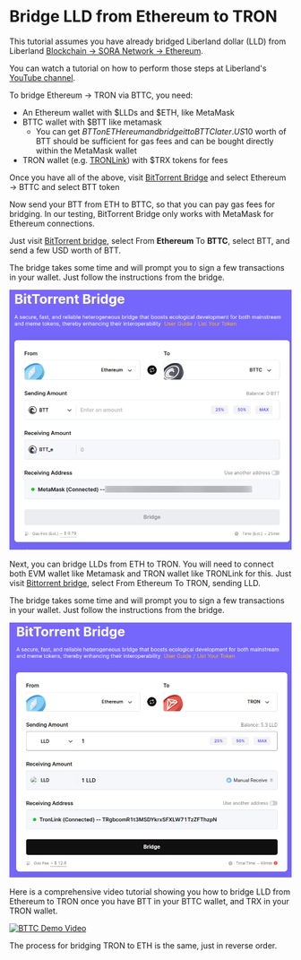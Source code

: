 # Bridge LLD from Ethereum to TRON

This tutorial assumes you have already bridged Liberland dollar (LLD) from Liberland [Blockchain -> SORA Network -> Ethereum](./cross-chain-bridge.md). 

You can watch a tutorial on how to perform those steps at Liberland's [YouTube channel](https://www.youtube.com/watch?v=PI4hiLOK03I).

To bridge Ethereum -> TRON via BTTC, you need:

- An Ethereum wallet with $LLDs and $ETH, like MetaMask
- BTTC wallet with $BTT like metamask
  - You can get $BTT on ETHereum and bridge it to BTTC later. US$10 worth of BTT should be sufficient for gas fees and can be bought directly within the MetaMask wallet 
- TRON wallet (e.g. [TRONLink](https://www.tronlink.org/)) with $TRX tokens for fees

Once you have all of the above, visit [BitTorrent Bridge](https://app.bt.io/bridge) and select Ethereum -> BTTC and select BTT token

Now send your BTT from ETH to BTTC, so that you can pay gas fees for bridging. In our testing, BitTorrent Bridge only works with MetaMask for Ethereum connections.

Just visit [BitTorrent bridge](https://app.bt.io/bridge), select From **Ethereum** To **BTTC**, select BTT, and send a few USD worth of BTT.

The bridge takes some time and will prompt you to sign a few transactions in your wallet. Just follow the instructions from the bridge.

![Bridge BTT](media/btt-bridging.png)

Next, you can bridge LLDs from ETH to TRON. You will need to connect both EVM wallet like Metamask and TRON wallet like TRONLink for this.
Just visit [Bittorrent bridge](https://app.bt.io/bridge), select From Ethereum To TRON, sending LLD.

The bridge takes some time and will prompt you to sign a  few transactions in your wallet. Just follow the instructions from the bridge.

![Bridge BTT](media/eth-tron-bridging.png)

Here is a comprehensive video tutorial showing you how to bridge LLD from Ethereum to TRON once you have BTT in your BTTC wallet, and TRX in your TRON wallet.

[![BTTC Demo Video](https://img.youtube.com/vi/5laZ9P5YDYk/0.jpg)](https://www.youtube.com/watch?v=5laZ9P5YDYk)

The process for bridging TRON to ETH is the same, just in reverse order.
